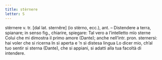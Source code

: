 ```yaml
---
title: stèrnere
letter: S
---
```

stèrnere v. tr. [dal lat. sternĕre] (io stèrno, ecc.), ant. – Distendere a terra, spianare; in senso fig., chiarire, spiegare: Tal vero a l’intelletto mïo sterne Colui che mi dimostra il primo amore (Dante); anche nell’intr. pron. sternersi: hai voler che si ricerna In sì aperta e ’n sì distesa lingua Lo dicer mio, ch’al tuo sentir si sterna (Dante), che si appiani, si adatti alla tua facoltà di intendere.